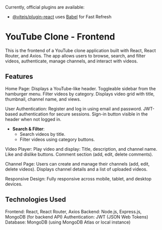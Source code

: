  
 

 
Currently,   official plugins are available:

- [@vitejs/plugin-react](https://github.com/vitejs/vite-plugin-react/blob/main/packages/plugin-react/README.md) uses [Babel](https://babeljs.io/) for Fast Refresh
 
# YouTube Clone - Frontend

This is the frontend of a YouTube clone application built with React, React Router, and Axios. The app allows users to browse, search, and filter videos, authenticate, manage channels, and interact with videos.


## Features

 Home Page:
   Displays a YouTube-like header.
   Toggleable sidebar from the hamburger menu.
   Filter videos by category.
   Displays video grid with title, thumbnail, channel name, and views.

 User Authentication:
   Register and log in using email and password.
   JWT-based authentication for secure sessions.
   Sign-in button visible in the header when not logged in.

- **Search & Filter**:
  - Search videos by title.
  - Filter videos using category buttons.

Video Player:
     Play video and display:
     Title, description, and channel name.
     Like and dislike buttons.
     Comment section (add, edit, delete comments).

 Channel Page:
   Users can create and manage their channels (add, edit, delete videos).
   Displays channel details and a list of uploaded videos.

 Responsive Design:
  Fully responsive across mobile, tablet, and desktop devices.

## Technologies Used

 Frontend: React, React Router, Axios
 Backend: Node.js, Express.js, MongoDB (for backend API)
 Authentication: JWT (JSON Web Tokens)
 Database: MongoDB (using MongoDB Atlas or local instance)


